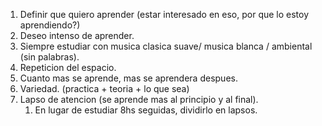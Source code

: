 1. Definir que quiero aprender (estar interesado en eso, por que lo estoy aprendiendo?)
2. Deseo intenso de aprender.
3. Siempre estudiar con musica clasica suave/ musica blanca / ambiental (sin palabras).
4. Repeticion del espacio.
5. Cuanto mas se aprende, mas se aprendera despues.
6. Variedad. (practica + teoria + lo que sea)
7. Lapso de atencion (se aprende mas al principio y al final).
	1. En lugar de estudiar 8hs seguidas, dividirlo en lapsos.